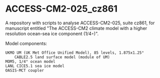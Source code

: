 # ACCESS-CM2-025_cz861

A repository with scripts to analyse ACCESS-CM2-025, suite cz861, for manuscript entitled "The ACCESS-CM2 climate model with a higher resolution ocean-sea ice component (1/4◦)".

Model components:

    UKMO UM (UK Met Office Unified Model), 85 levels, 1.875x1.25°
        CABLE2.5 land surface model (module of UM)
    MOM5, 1/4° ocean model
    LANL CICE5.1 sea ice model
    OASIS-MCT coupler
